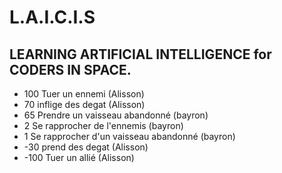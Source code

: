 # L.A.I.C.I.S
## LEARNING ARTIFICIAL INTELLIGENCE for CODERS IN SPACE.

-  100 Tuer un ennemi (Alisson)
-   70 inflige des degat (Alisson)
-   65 Prendre un vaisseau abandonné (bayron)
-    2 Se rapprocher de l'ennemis (bayron)
-    1 Se rapprocher d'un vaisseau abandonné (bayron)
-  -30 prend des degat (Alisson)
- -100 Tuer un allié (Alisson)
